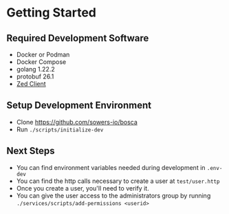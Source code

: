 Getting Started
===

Required Development Software
--
* Docker or Podman
* Docker Compose
* golang 1.22.2
* protobuf 26.1
* [Zed Client](https://github.com/authzed/zed) 

Setup Development Environment
--
* Clone https://github.com/sowers-io/bosca
* Run `./scripts/initialize-dev`

Next Steps
-- 
* You can find environment variables needed during development in `.env-dev`
* You can find the http calls necessary to create a user at `test/user.http`
* Once you create a user, you'll need to verify it.
* You can give the user access to the administrators group by running `./services/scripts/add-permissions <userid>`